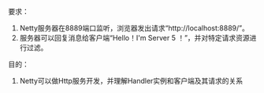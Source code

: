 要求：

1. Netty服务器在8889端口监听，浏览器发出请求“http://localhost:8889/”。
2. 服务器可以回复消息给客户端“Hello！I'm Server 5 ！”，并对特定请求资源进行过滤。

目的：

1. Netty可以做Http服务开发，并理解Handler实例和客户端及其请求的关系
